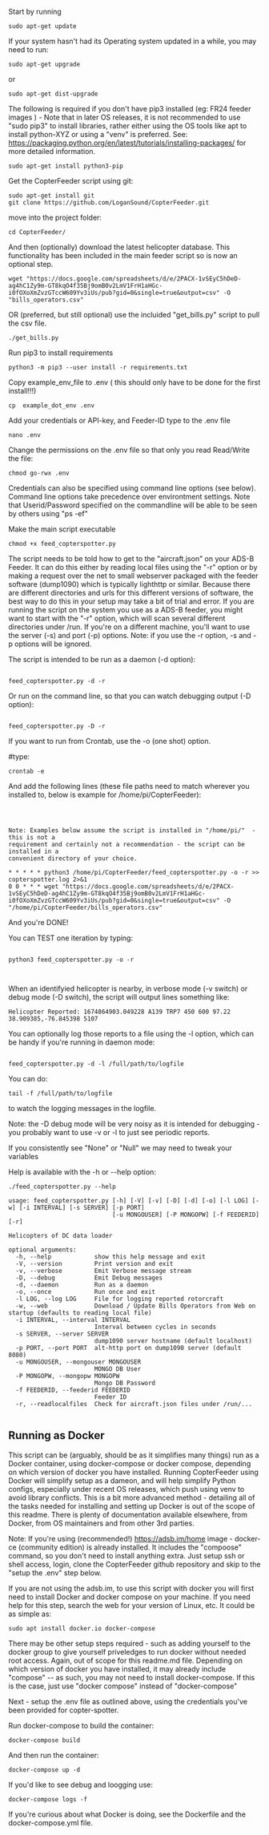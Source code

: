 
Start by running

```Shell
sudo apt-get update
```

If your system hasn't had its Operating system updated in a while, you may need to run:

```Shell
sudo apt-get upgrade
```

or

```Shell
sudo apt-get dist-upgrade
```

The following is required if you don't have pip3 installed (eg: FR24 feeder images ) - Note that in later OS releases, it is not recommended to use "sudo pip3" to install libraries, rather either using the OS tools like apt to install python-XYZ or using a "venv" is preferred. See: https://packaging.python.org/en/latest/tutorials/installing-packages/ for more detailed information.


```Shell
sudo apt-get install python3-pip
```

Get the CopterFeeder script using git:

```Shell
sudo apt-get install git
git clone https://github.com/LoganSound/CopterFeeder.git
```

move into the project folder:

```Shell
cd CopterFeeder/
```


And then (optionally) download the latest helicopter database. This functionality has been included in the main feeder script so is now an optional step.

```Shell
wget "https://docs.google.com/spreadsheets/d/e/2PACX-1vSEyC5hDeD-ag4hC1Zy9m-GT8kqO4f35Bj9omB0v2LmV1FrH1aHGc-i0fOXoXmZvzGTccW609Yv3iUs/pub?gid=0&single=true&output=csv" -O "bills_operators.csv"
```

OR (preferred, but still optional) use the incluided "get_bills.py" script to pull the csv file.

```Shell
./get_bills.py
```




Run pip3 to install requirements
```Shell
python3 -m pip3 --user install -r requirements.txt
```

Copy example_env_file to .env ( this should only have to be done for the first install!!!)
```Shell
cp  example_dot_env .env
```

Add your credentials or API-key, and Feeder-ID type to the .env file
```Shell
nano .env
```

Change the permissions on the .env file so that only you read Read/Write the file:

```Shell
chmod go-rwx .env
```


Credentials can also be specified using command line options (see below). Command line options
take precedence over environtment settings. Note that Userid/Password specified on the commandline
will be able to be seen by others using "ps -ef"


Make the main script executable
```Shell
chmod +x feed_copterspotter.py
```

The script needs to be told how to get to the "aircraft.json" on your ADS-B Feeder. It can do this either
by reading local files using the "-r" option or by making a request over the net to small webserver packaged
with the feeder software (dump1090) which is typically lighthttp or similar. Because there are different
directories and urls for this different versions of software, the best way to do this in your setup may
take a bit of trial and error. If you are running the script on the system you use as a ADS-B feeder,
you might want to start with the "-r" option, which will scan several different directories under /run.
If you're on a different machine, you'll want to use the server (-s) and port (-p) options. Note: if you use
the -r option, -s and -p options will be ignored.



The script is intended to be run as a daemon (-d option):

```Shell

feed_copterspotter.py -d -r

```

Or run on the command line, so that you can watch debugging output (-D option):

```Shell

feed_copterspotter.py -D -r

```

If you want to run from Crontab, use the -o (one shot) option.

#type:
```Shell
crontab -e
```

And add the following lines (these file paths need to match wherever you installed to, below is example for /home/pi/CopterFeeder):

```Code



Note: Examples below assume the script is installed in "/home/pi/"  - this is not a
requirement and certainly not a recommendation - the script can be installed in a
convenient directory of your choice.

* * * * * python3 /home/pi/CopterFeeder/feed_copterspotter.py -o -r >> copterspotter.log 2>&1
0 0 * * * wget "https://docs.google.com/spreadsheets/d/e/2PACX-1vSEyC5hDeD-ag4hC1Zy9m-GT8kqO4f35Bj9omB0v2LmV1FrH1aHGc-i0fOXoXmZvzGTccW609Yv3iUs/pub?gid=0&single=true&output=csv" -O "/home/pi/CopterFeeder/bills_operators.csv"
```

And you're DONE!


You can TEST one iteration by typing:

```Shell

python3 feed_copterspotter.py -o -r



```

When an identifyied helicopter is nearby, in verbose mode (-v switch) or debug mode
(-D switch), the script will output lines something like:

```Code
Helicopter Reported: 1674864903.049228 A139 TRP7 450 600 97.22 38.909385,-76.845398 5107
```

You can optionally log those reports to a file using the -l option, which can be handy if
you're running in daemon mode:

```Code

feed_copterspotter.py -d -l /full/path/to/logfile

```

You can do:

```Code
tail -f /full/path/to/logfile
```
to watch the logging messages in the logfile.


Note: the -D debug mode will be very noisy as it is intended for debugging - you probably want to use -v or -l to just see periodic reports.


If you consistently see "None" or "Null" we may need to tweak your variables


Help is available with the -h or --help option:


```Code
./feed_copterspotter.py --help

usage: feed_copterspotter.py [-h] [-V] [-v] [-D] [-d] [-o] [-l LOG] [-w] [-i INTERVAL] [-s SERVER] [-p PORT]
                             [-u MONGOUSER] [-P MONGOPW] [-f FEEDERID] [-r]

Helicopters of DC data loader

optional arguments:
  -h, --help            show this help message and exit
  -V, --version         Print version and exit
  -v, --verbose         Emit Verbose message stream
  -D, --debug           Emit Debug messages
  -d, --daemon          Run as a daemon
  -o, --once            Run once and exit
  -l LOG, --log LOG     File for logging reported rotorcraft
  -w, --web             Download / Update Bills Operators from Web on startup (defaults to reading local file)
  -i INTERVAL, --interval INTERVAL
                        Interval between cycles in seconds
  -s SERVER, --server SERVER
                        dump1090 server hostname (default localhost)
  -p PORT, --port PORT  alt-http port on dump1090 server (default 8080)
  -u MONGOUSER, --mongouser MONGOUSER
                        MONGO DB User
  -P MONGOPW, --mongopw MONGOPW
                        Mongo DB Password
  -f FEEDERID, --feederid FEEDERID
                        Feeder ID
  -r, --readlocalfiles  Check for aircraft.json files under /run/...


```




## Running as Docker


This script can be (arguably, should be as it simplifies many things) run as a Docker container, using docker-compose or docker compose, depending on which version of docker you have installed.  Running CopterFeeder using Docker will simplify setup as a dameon, and will help simplify Python configs, especially under recent OS releases, which push using venv to avoid library conflicts. This is a bit more advanced method - detailing all of the tasks needed for installing and setting up Docker is out of the scope of this readme. There is plenty of documentation available elsewhere, from Docker, from OS maintainers and from other 3rd parties.

Note: If you're using (recommended!) https://adsb.im/home image - docker-ce (community edition) is already installed. It includes the "compoose" command, so you don't need to install anything extra. Just setup ssh or shell access, login, clone the CopterFeeder github repository and skip to the "setup the .env" step below.

If you are not using the adsb.im, to use this script with docker you will first need to install Docker and docker compose on your machine. If you need help for this step, search the web for your version of Linux, etc. It could be as simple as:

```Shell
sudo apt install docker.io docker-compose
```

There may be other setup steps required - such as adding yourself to the docker group to give yourself priveledges to run docker without needed root access. Again, out of scope for this readme.md file. Depending on which version of docker you have installed, it may already include "compose" -- as such, you may not need to install docker-compose. If this is the case, just use "docker compose" instead of "docker-compose"





Next - setup the .env file as outlined above, using the credentials you've been provided for copter-spotter.


Run docker-compose to build the container:


```Shell
docker-compose build
```

And then run the container:

```Shell
docker-compose up -d
```


If you'd like to see debug and loogging use:


```Shell
docker-compose logs -f
```

If you're curious about what Docker is doing, see the Dockerfile and the docker-compose.yml file.
